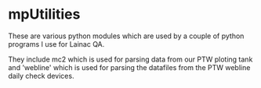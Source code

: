 mpUtilities
===========

These are various python modules which  are used by a couple of python programs I use for Lainac QA.

They include mc2 which is used for parsing data from our PTW ploting tank and 'webline' 
which is used for parsing the datafiles from the PTW webline daily check devices.
